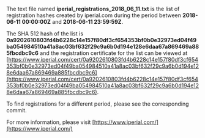 The text file named **iperial_registrations_2018_06_11.txt** is the list of registration hashes created by iperial.com during the period between **2018-06-11 00:00:00Z** and **2018-06-11 23:59:59Z**.

The SHA 512 hash of the list is **0a9202610803fd4b6228c14e157f80df3cf654353bf0b0e32973ed04f49ba054984510a41a8ac03bf632f29c9a6b0d194e128e6daa67a869469a885fbcdbc9c6** and the registration certificate for the list can be viewed at [https://www.iperial.com/cert/0a9202610803fd4b6228c14e157f80df3cf654353bf0b0e32973ed04f49ba054984510a41a8ac03bf632f29c9a6b0d194e128e6daa67a869469a885fbcdbc9c6](https://www.iperial.com/cert/0a9202610803fd4b6228c14e157f80df3cf654353bf0b0e32973ed04f49ba054984510a41a8ac03bf632f29c9a6b0d194e128e6daa67a869469a885fbcdbc9c6).

To find registrations for a different period, please see the corresponding commit.

For more information, please visit [https://www.iperial.com/](https://www.iperial.com/)
